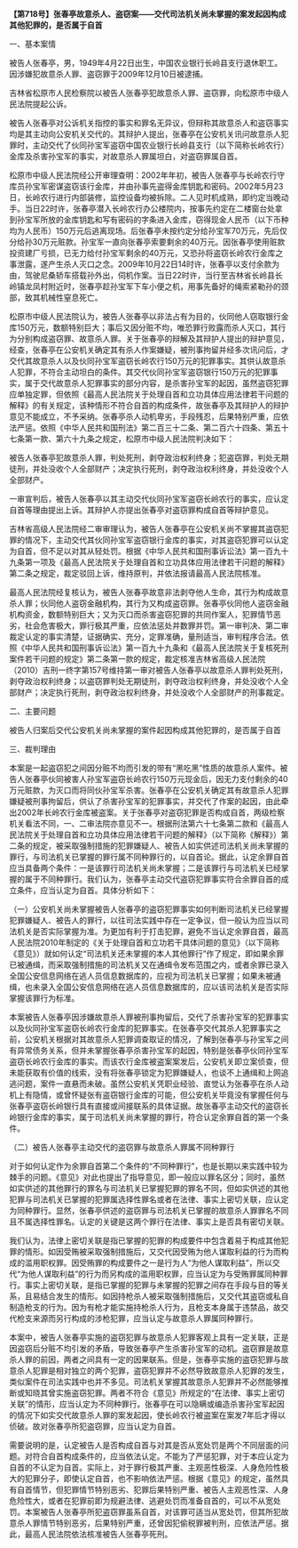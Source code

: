 **【第718号】张春亭故意杀人、盗窃案——交代司法机关尚未掌握的案发起因构成其他犯罪的，是否属于自首**

一、基本案情

被告人张春亭，男，1949年4月22日出生，中国农业银行长岭县支行退休职工。因涉嫌犯故意杀人罪、盗窃罪于2009年12月10日被逮捕。

吉林省松原市人民检察院以被告人张春亭犯故意杀人罪、盗窃罪，向松原市中级人民法院提起公诉。

被告人张春亭对公诉机关指控的事实和罪名无异议，但辩称其故意杀人和盗窃事实均是其主动向公安机关交代的。其辩护人提出，张春亭在公安机关讯问故意杀人犯罪时，主动交代了伙同孙宝军盗窃中国农业银行长岭县支行（以下简称长岭农行）金库及杀害孙宝军的事实，对故意杀人罪属坦白，对盗窃罪属自首。

松原市中级人民法院经公开审理查明：2002年年初，被告人张春亭与长岭农行守库员孙宝军密谋盗窃该行金库，并由孙事先盗得金库钥匙和密码。2002年5月23日，长岭农行进行内部装修，监控设备均被拆除。二人见时机成熟，即约定当晚动手。当日22时许，张春亭潜入长岭农行办公楼院内，按事先约定在二楼窗台处拿到孙宝军所放的金库钥匙和写有密码的字条进入金库，窃得现金人民币（以下币种均为人民币）150万元后逃离现场。后张春亭未按约定分给孙宝军70万元，先后仅分给孙30万元赃款。孙宝军一直向张春亭索要剩余的40万元。因张春亭使用赃款投资建厂亏损，已无力给付孙宝军剩余的40万元，又恐孙将盗窃长岭农行金库之事泄露，遂产生杀人灭口之念。2009年10月22日14时许，张春亭以支付余款为由，驾驶尼桑轿车搭载孙外出，伺机作案。当日22时许，当行至吉林省长岭县长岭镇龙凤村附近时，张春亭趁孙宝军下车小便之机，用事先备好的绳索紧勒孙的颈部，致其机械性窒息死亡。

松原市中级人民法院认为，被告人张春亭以非法占有为目的，伙同他人窃取银行金库150万元，数额特别巨大；事后又因分赃不均，唯恐罪行败露而杀人灭口，其行为分别构成盗窃罪、故意杀人罪。关于张春亭的辩解及其辩护人提出的辩护意见，经查，张春亭在公安机关确定其有杀人作案嫌疑，被刑事拘留并经多次讯问后，才交代其故意杀人以及伙同孙宝军盗窃长岭农行150万元的犯罪事实。其供认故意杀人犯罪，不符合主动坦白的条件。其交代伙同孙宝军盗窃银行150万元的犯罪事实，属于交代故意杀人犯罪事实的部分内容，是杀害孙宝军的起因，虽然盗窃犯罪应单独定罪，但依照《最高人民法院关于处理自首和立功具体应用法律若干问题的解释》的有关规定，该种情形不符合自首的构成条件，故张春亭及其辩护人的辩护意见不能成立，不予采纳。张春亭杀人动机卑劣，手段残忍，后果特别严重，应依法严惩。依照《中华人民共和国刑法》第二百三十二条、第二百六十四条、第五十七条第一款、第六十九条之规定，松原市中级人民法院判决如下：

被告人张春亭犯故意杀人罪，判处死刑，剥夺政治权利终身；犯盗窃罪，判处无期徒刑，并处没收个人全部财产；决定执行死刑，剥夺政治权利终身，并处没收个人全部财产。

一审宣判后，被告人张春亭以其主动交代伙同孙宝军盗窃长岭农行的事实，应认定自首等理由提出上诉。其辩护人亦提出张春亭对盗窃罪构成自首等辩护意见。

吉林省高级人民法院经二审审理认为，被告人张春亭在公安机关尚不掌握其盗窃犯罪的情况下，主动交代其伙同孙宝军盗窃银行金库的事实，对其盗窃犯罪可以认定为自首，但不足以对其从轻处罚。根据《中华人民共和国刑事诉讼法》第一百九十九条第一项及《最高人民法院关于处理自首和立功具体应用法律若干问题的解释》第二条之规定，裁定驳回上诉，维持原判，并依法报请最高人民法院核准。

最高人民法院经复核认为，被告人张春亭故意非法剥夺他人生命，其行为构成故意杀人罪；伙同他人盗窃金融机构，其行为又构成盗窃罪。张春亭伙同他人盗窃金融机构资金，数额特别巨大；又为灭口而杀害盗窃犯罪的共同作案人，犯罪情节恶劣，社会危害极大，罪行极其严重，应依法惩处并数罪并罚。第一审判决、第二审裁定认定的事实清楚，证据确实、充分，定罪准确，量刑适当，审判程序合法。依照《中华人民共和国刑事诉讼法》第一百九十九条和《最高人民法院关于复核死刑案件若干问题的规定》第二条第一款的规定，裁定核准吉林省高级人民法院（2010）吉刑一终字第157号维持第一审对被告人张春亭以故意杀人罪判处死刑，剥夺政治权利终身；以盗窃罪判处无期徒刑，剥夺政治权利终身，并处没收个人全部财产；决定执行死刑，剥夺政治权利终身，并处没收个人全部财产的刑事裁定。

二、主要问题

被告人归案后交代公安机关尚未掌握的案件起因构成其他犯罪的，是否属于自首

三、裁判理由

本案是一起盗窃犯之间因分赃不均而引发的带有“黑吃黑”性质的故意杀人案件。被告人张春亭伙同被害人孙宝军盗窃长岭农行150万元现金后，因无力支付剩余的40万元赃款，为灭口而将同伙孙宝军杀害。张春亭在公安机关确定其有故意杀人犯罪嫌疑被刑事拘留后，供认了杀害孙宝军的犯罪事实，并交代了作案的起因，由此牵出2002年长岭农行金库被盗案。关于张春亭对盗窃犯罪是否构成自首，两级检察机关看法不同，一、二审法院亦意见不一。根据刑法第六十七条第二款和《最高人民法院关于处理自首和立功具体应用法律若干问题的解释》（以下简称《解释》）第二条的规定，被采取强制措施的犯罪嫌疑人、被告人如实供述司法机关尚未掌握的罪行，与司法机关已掌握的罪行属不同种罪行的，以自首论。据此，认定余罪自首应当具备两个条件：一是该罪行司法机关尚未掌握；二是该罪行与司法机关已经掌握的属于不同种罪行。我们认为，张春亭主动交代盗窃犯罪事实符合余罪自首的成立条件，应当认定为自首。具体分析如下：

（一）公安机关尚未掌握被告人张春亭的盗窃犯罪事实如何判断司法机关已经掌握犯罪嫌疑人、被告人的罪行，以往司法实践中存在一定争议，但一般认为应当以司法机关是否实际掌握为准。为更加有利于打击犯罪，避免不当认定余罪自首，最高人民法院2010年制定的《关于处理自首和立功若干具体问题的意见》（以下简称《意见》）就如何认定“司法机关还未掌握的本人其他罪行”作了规定，即如果余罪已被通缉，而采取强制措施的司法机关又在通缉令发布范围之内，或者余罪已录入全国公安信息网络在逃人员信息数据库的，应视为司法机关已掌握；如果未被通缉，也未录入全国公安信息网络在逃人员信息数据库的，应以该司法机关是否实际掌握该罪行为标准。

本案被告人张春亭因涉嫌故意杀人罪被刑事拘留后，交代了杀害孙宝军的犯罪事实以及伙同孙宝军盗窃长岭农行金库的犯罪事实。在张春亭交代其杀人犯罪事实之前，公安机关根据对其故意杀人犯罪调查取证的情况，了解到张春亭与孙宝军之间有异常债务关系，但并未掌握张春亭杀害孙宝军的起因，特别是张春亭伙同孙宝军盗窃长岭农行金库的事实。而该农行金库被盗案案发后，公安机关即立案侦查，但未能获取有价值的线索，没有将张春亭锁定为犯罪嫌疑人，也谈不上通缉和上网追逃问题，案件一直悬而未破。虽然公安机关凭职业经验、直觉认为张春亭在杀人动机上有隐情，或曾怀疑张有盗窃银行金库的可能，但公安机关毕竟没有掌握任何与张春亭盗窃长岭银行具有直接或间接联系的具体证据。故张春亭主动交代的盗窃长岭银行金库的事实，属于司法机关尚未掌握的罪行，符合认定余罪自首的第一个条件。

（二）被告人张春亭主动交代的盗窃罪与故意杀人罪属不同种罪行

对于如何认定作为余罪自首第二个条件的“不同种罪行”，也是长期以来实践中较为棘手的问题。《意见》对此也提出了指导意见，即一般应以罪名区分；同时，虽然如实供述的其他罪行的罪名与司法机关已掌握犯罪的罪名不同，但如实供述的其他犯罪与司法机关已掌握的犯罪属选择性罪名或者在法律、事实上密切关联，应认定为同种罪行。显然，张春亭供述的盗窃罪与司法机关已掌握的故意杀人罪罪名不同且不属选择性罪名。认定的关键是这两个罪行在法律、事实上是否具有密切关联。

我们认为，法律上密切关联是指已掌握的犯罪的构成要件中包含着易于构成其他犯罪的情形。如因受贿被采取强制措施后，又交代因受贿为他人谋取利益的行为而构成的滥用职权罪。因受贿罪的构成要件之一是行为人“为他人谋取利益”，所以交代“为他人谋取利益”的行为而另构成的滥用职权罪，应当认定为与受贿罪属同种罪行。事实上密切关联，是指已掌握的犯罪与未掌握的犯罪之间存在手段与目的等关系，且易结合发生的情形。如因持枪杀人被采取强制措施后，又交代其盗窃或私自制造枪支的行为。因为有枪才能实施持枪杀人行为，且枪支本身属于违禁品，故交代枪支来源而另行构成的涉枪犯罪，应当认定与故意杀人罪属同种罪行。

本案中，被告人张春亭实施的盗窃犯罪与故意杀人犯罪客观上具有一定关联，正是因盗窃后分赃不均引发的矛盾，导致张春亭产生杀害孙宝军的动机。盗窃罪是故意杀人罪的前因，两者之间具有一定的因果联系。但是，张春亭实施的盗窃犯罪与故意杀人犯罪是相对独立的两个犯罪，盗窃犯罪并不必然导致故意杀人犯罪的发生，类似案件在司法实践中也并不多见。司法机关掌握其故意杀人犯罪并不必然能够推断或知晓其曾实施盗窃犯罪。两者不符合《意见》所规定的“在法律、事实上密切关联”的情形，应当认定为不同种罪行。张春亭在可以隐瞒或编造杀害孙宝军起因的情况下如实交代故意杀人罪的案发起因，使长岭农行被盗案在案发7年后才得以侦破。故对张春亭所犯盗窃罪，应当认定为自首。

需要说明的是，认定被告人是否构成自首与对其是否从宽处罚是两个不同层面的问题。对符合自首构成条件的，应当依法认定。不能为了严惩犯罪，对于本应认定为自首的不认定为自首。实际上，对于罪行极其严重、主观恶性极深、人身危险性极大的犯罪分子，即使认定自首，也不影响依法严惩。根据《意见》的规定，虽然具有自首情节，但犯罪情节特别恶劣、犯罪后果特别严重、被告人主观恶性深、人身危险性大，或者在犯罪前即为规避法律、逃避处罚而准备自首的，可以不从宽处罚。本案被告人张春亭所犯盗窃罪虽系自首，对该罪可适当从宽处罚，但其所犯故意杀人罪情节特别恶劣，后果特别严重，还曾因犯偷税罪被判刑，应依法严惩。据此，最高人民法院依法核准被告人张春亭死刑。